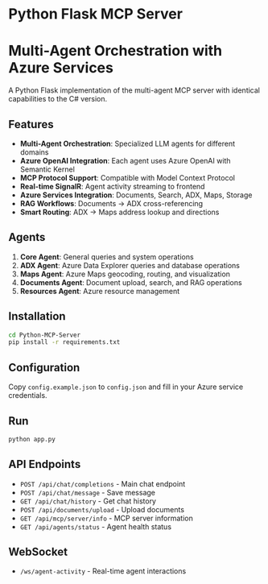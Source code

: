 # Python Flask MCP Server
# Multi-Agent Orchestration with Azure Services

A Python Flask implementation of the multi-agent MCP server with identical capabilities to the C# version.

## Features

- **Multi-Agent Orchestration**: Specialized LLM agents for different domains
- **Azure OpenAI Integration**: Each agent uses Azure OpenAI with Semantic Kernel
- **MCP Protocol Support**: Compatible with Model Context Protocol
- **Real-time SignalR**: Agent activity streaming to frontend
- **Azure Services Integration**: Documents, Search, ADX, Maps, Storage
- **RAG Workflows**: Documents → ADX cross-referencing
- **Smart Routing**: ADX → Maps address lookup and directions

## Agents

1. **Core Agent**: General queries and system operations
2. **ADX Agent**: Azure Data Explorer queries and database operations
3. **Maps Agent**: Azure Maps geocoding, routing, and visualization
4. **Documents Agent**: Document upload, search, and RAG operations
5. **Resources Agent**: Azure resource management

## Installation

```bash
cd Python-MCP-Server
pip install -r requirements.txt
```

## Configuration

Copy `config.example.json` to `config.json` and fill in your Azure service credentials.

## Run

```bash
python app.py
```

## API Endpoints

- `POST /api/chat/completions` - Main chat endpoint
- `POST /api/chat/message` - Save message
- `GET /api/chat/history` - Get chat history
- `POST /api/documents/upload` - Upload documents
- `GET /api/mcp/server/info` - MCP server information
- `GET /api/agents/status` - Agent health status

## WebSocket

- `/ws/agent-activity` - Real-time agent interactions
